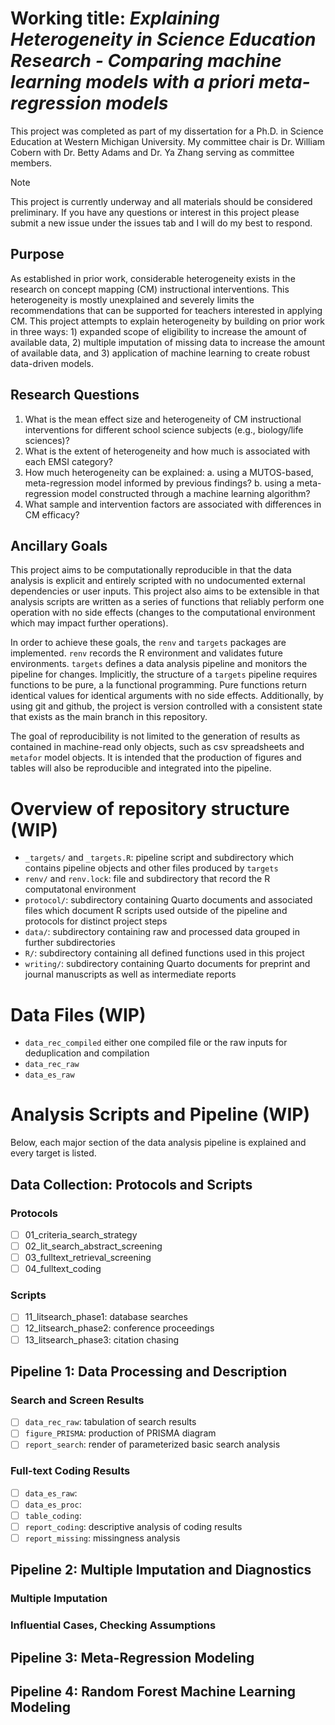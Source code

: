 # Working title: *Explaining Heterogeneity in Science Education Research - Comparing machine learning models with a priori meta-regression models*

This project was completed as part of my dissertation for a Ph.D. in Science Education at Western Michigan University. 
My committee chair is Dr. William Cobern with Dr. Betty Adams and Dr. Ya Zhang serving as committee members.

> [!NOTE]
> This project is currently underway and all materials should be considered preliminary.
> If you have any questions or interest in this project please submit a new issue under the issues tab and I will do my best to respond.

## Purpose
As established in prior work, considerable heterogeneity exists in the research on concept mapping (CM) instructional interventions.
This heterogeneity is mostly unexplained and severely limits the recommendations that can be supported for teachers interested in applying CM. 
This project attempts to explain heterogeneity by building on prior work in three ways: 1) expanded scope of eligibility to increase the amount of available data, 2) multiple imputation of missing data to increase the amount of available data, and 3) application of machine learning to create robust data-driven models.

## Research Questions
1. What is the mean effect size and heterogeneity of CM instructional interventions for different school science subjects (e.g., biology/life sciences)? 
2. What is the extent of heterogeneity and how much is associated with each EMSI category?
3. How much heterogeneity can be explained:
   a. using a MUTOS-based, meta-regression model informed by previous findings?
   b. using a meta-regression model constructed through a machine learning algorithm?
4. What sample and intervention factors are associated with differences in CM efficacy?

## Ancillary Goals
This project aims to be computationally reproducible in that the data analysis is explicit and entirely scripted with no undocumented external dependencies or user inputs. 
This project also aims to be extensible in that analysis scripts are written as a series of functions that reliably perform one operation with no side effects (changes to the computational environment which may impact further operations).

In order to achieve these goals, the `renv` and `targets` packages are implemented.
`renv` records the R environment and validates future environments.
`targets` defines a data analysis pipeline and monitors the pipeline for changes.
Implicitly, the structure of a `targets` pipeline requires functions to be pure, a la functional programming.
Pure functions return identical values for identical arguments with no side effects.
Additionally, by using git and github, the project is version controlled with a consistent state that exists as the main branch in this repository.

The goal of reproducibility is not limited to the generation of results as contained in machine-read only objects, such as csv spreadsheets and `metafor` model objects. 
It is intended that the production of figures and tables will also be reproducible and integrated into the pipeline.

# Overview of repository structure (WIP)

- `_targets/` and `_targets.R`: pipeline script and subdirectory which contains pipeline objects and other files produced by `targets`
- `renv/` and `renv.lock`: file and subdirectory that record the R computatonal environment
- `protocol/`: subdirectory containing Quarto documents and associated files which document R scripts used outside of the pipeline and protocols for distinct project steps
- `data/`: subdirectory containing raw and processed data grouped in further subdirectories
- `R/`: subdirectory containing all defined functions used in this project
- `writing/`: subdirectory containing Quarto documents for preprint and journal manuscripts as well as intermediate reports

# Data Files (WIP)
- `data_rec_compiled` either one compiled file or the raw inputs for deduplication and compilation
- `data_rec_raw`
- `data_es_raw`

# Analysis Scripts and Pipeline (WIP)
Below, each major section of the data analysis pipeline is explained and every target is listed.

## Data Collection: Protocols and Scripts

### Protocols
- [ ] 01_criteria_search_strategy
- [ ] 02_lit_search_abstract_screening
- [ ] 03_fulltext_retrieval_screening
- [ ] 04_fulltext_coding

### Scripts
- [ ] 11_litsearch_phase1: database searches
- [ ] 12_litsearch_phase2: conference proceedings
- [ ] 13_litsearch_phase3: citation chasing

## Pipeline 1: Data Processing and Description

### Search and Screen Results
- [ ] `data_rec_raw`: tabulation of search results
- [ ] `figure_PRISMA`: production of PRISMA diagram
- [ ] `report_search`: render of parameterized basic search analysis

### Full-text Coding Results
- [ ] `data_es_raw`:
- [ ] `data_es_proc`:
- [ ] `table_coding`:
- [ ] `report_coding`: descriptive analysis of coding results
- [ ] `report_missing`: missingness analysis

## Pipeline 2: Multiple Imputation and Diagnostics

### Multiple Imputation

### Influential Cases, Checking Assumptions

## Pipeline 3: Meta-Regression Modeling

## Pipeline 4: Random Forest Machine Learning Modeling

